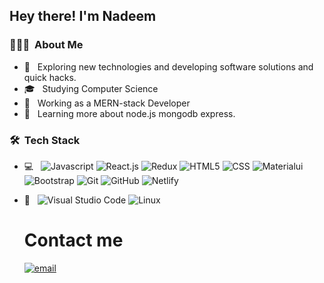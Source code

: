 
<h2> Hey there! I'm Nadeem</h2>

<h3> 👨🏻‍💻 &nbsp;About Me </h3>

- 🤔 &nbsp; Exploring new technologies and developing software solutions and quick hacks.
- 🎓 &nbsp; Studying Computer Science 
- 💼 &nbsp; Working as a MERN-stack Developer
- 🌱 &nbsp; Learning more about node.js mongodb express.


<h3> 🛠 &nbsp;Tech Stack</h3>

- 💻 &nbsp;
  ![Javascript](https://img.shields.io/badge/-Javascript-333333?style=flat&logo=Javascript)
  ![React.js](https://img.shields.io/badge/-React-333333?style=flat&logo=React&logoColor=007396)
   ![Redux](https://img.shields.io/badge/Redux-593D88?style=for-the-badge&logo=redux&logoColor=white)
  ![HTML5](https://img.shields.io/badge/-HTML5-333333?style=flat&logo=HTML5)
  ![CSS](https://img.shields.io/badge/-CSS-333333?style=flat&logo=CSS3&logoColor=1572B6)
  ![Materialui](https://img.shields.io/badge/Material-ui-0081CB?style=for-the-badge&logo=material-ui-&logoColor=white)
  ![Bootstrap](https://img.shields.io/badge/-Bootstrap-333333?style=flat&logo=bootstrap&logoColor=563D7C)
  ![Git](https://img.shields.io/badge/-Git-333333?style=flat&logo=git)
  ![GitHub](https://img.shields.io/badge/-GitHub-333333?style=flat&logo=github)
  ![Netlify](https://img.shields.io/badge/Netlify-00C7B7?style=for-the-badge&logo=netlify&logoColor=white)
- 🔧 &nbsp;
  ![Visual Studio Code](https://img.shields.io/badge/-Visual%20Studio%20Code-333333?style=flat&logo=visual-studio-code&logoColor=007ACC)
  ![Linux](https://img.shields.io/badge/Linux-E34F26?style=for-the-badge&logo=linux&logoColor=black)
   <h1>Contact me</h1>

    <a href="https://nadeemjaveid67@gmail.com">![email](https://img.shields.io/badge/Gmail-D14836?style=for-the-badge&logo=gmail&logoColor=white)</a>
